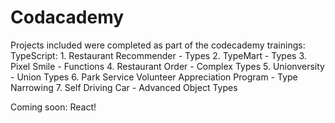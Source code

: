 # Codacademy
Projects included were completed as part of the codecademy trainings:
TypeScript:
	1. Restaurant Recommender - Types
	2. TypeMart - Types
	3. Pixel Smile - Functions
	4. Restaurant Order - Complex Types
	5. Unionversity - Union Types
	6. Park Service Volunteer Appreciation Program - Type Narrowing
	7. Self Driving Car - Advanced Object Types

Coming soon:
	React!


